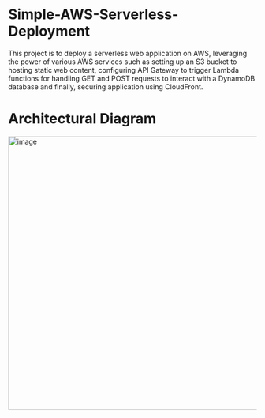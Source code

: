 # Simple-AWS-Serverless-Deployment
This project is to deploy a serverless web application on AWS, leveraging the power of various AWS services such as setting up an S3 bucket to hosting static web content, configuring API Gateway to trigger Lambda functions for handling GET and POST requests to interact with a DynamoDB database and finally, securing application using CloudFront.

# Architectural Diagram
<img width="554" alt="image" src="https://github.com/user-attachments/assets/37edb2d2-8aff-4ff2-b8ed-caa12a5fb204">
